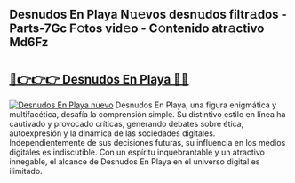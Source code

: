 ## Desnudos En Playa N𝚞𝚎vos desn𝚞dos filtr𝚊dos - Parts-7Gc F𝚘tos vid𝚎o - C𝚘ntenido atr𝚊ctivo Md6Fz

# <h2><a href="http://mb2gu5z.tromn.icu/?c=Desnudos+En+Playa">🔗👉👉👉 Desnudos En Playa 🔗🔗</a></h2>

[![Desnudos En Playa nuevo](https://i.imgur.com/pEAQMta.gif)](http://mb2gu5z.tromn.icu/?c=Desnudos+En+Playa)
Desnudos En Playa, una figura enigmática y multifacética, desafía la comprensión simple. Su distintivo estilo en línea ha cautivado y provocado críticas, generando debates sobre ética, autoexpresión y la dinámica de las sociedades digitales. Independientemente de sus decisiones futuras, su influencia en los medios digitales es indiscutible. Con un espíritu inquebrantable y un atractivo innegable, el alcance de Desnudos En Playa en el universo digital es ilimitado.
